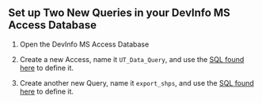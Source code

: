 ## Set up Two New Queries in your DevInfo MS Access Database

1. Open the DevInfo MS Access Database
2. Create a new Access, name it `UT_Data_Query`, and use the [SQL found here](access_queries/UT_Data_Query.md) to define it.

3. Create another new Query, name it `export_shps`, and use the [SQL found here](access_queries/export_shps.md) to define it.